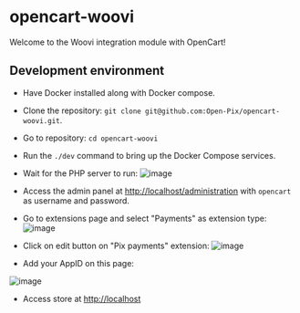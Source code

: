 # opencart-woovi

Welcome to the Woovi integration module with OpenCart!

## Development environment
- Have Docker installed along with Docker compose.
- Clone the repository: `git clone git@github.com:Open-Pix/opencart-woovi.git`.
- Go to repository: `cd opencart-woovi`
- Run the `./dev` command to bring up the Docker Compose services.
- Wait for the PHP server to run:
![image](https://github.com/Open-Pix/opencart-woovi/assets/96352451/5a25081a-fd04-4ec1-bf67-c4c00ca29fa2)
- Access the admin panel at <http://localhost/administration> with `opencart` as username and password.
- Go to extensions page and select "Payments" as extension type:
![image](https://github.com/Open-Pix/opencart-woovi/assets/96352451/6764148d-5d90-4182-8d5e-bf87c1fba5dd)

- Click on edit button on "Pix payments" extension:
![image](https://github.com/Open-Pix/opencart-woovi/assets/96352451/3fda7362-1456-4443-a314-41290bf677f8)

- Add your AppID on this page:
  
![image](https://github.com/Open-Pix/opencart-woovi/assets/96352451/ae6825c3-5a1b-4678-93bb-bfcc51e95f1f)

- Access store at <http://localhost>

